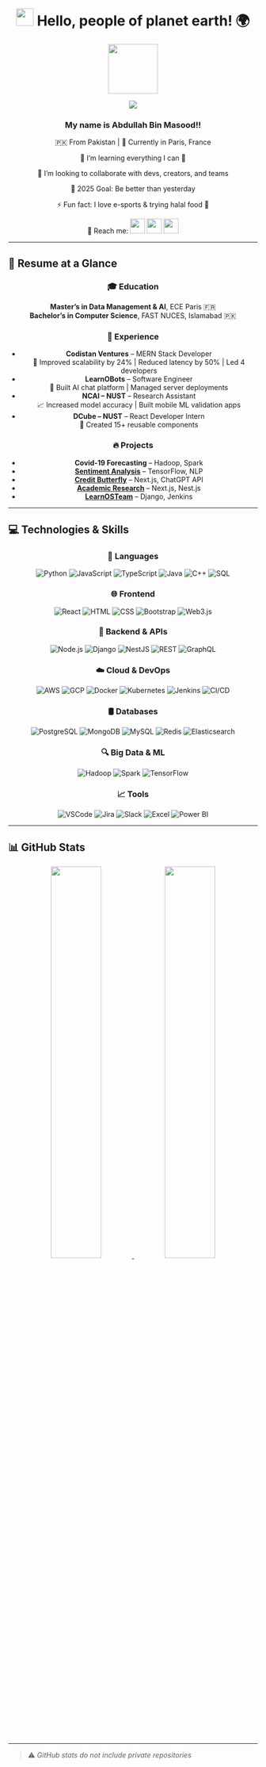 <h1 align="center">
  <img src="https://media.giphy.com/media/hvRJCLFzcasrR4ia7z/giphy.gif" width="35"> Hello, people of planet earth! 🌍
</h1>

<div align="center">
  <img src="https://media.giphy.com/media/M9gbBd9nbDrOTu1Mqx/giphy.gif" width="100"/>
  <p>
    <a href="https://github.com/DenverCoder1/readme-typing-svg">
      <img src="https://readme-typing-svg.herokuapp.com?lines=Computer+Science;Data+Enthusiast;AI+%7C+ML+%7C+Big+Data+Explorer;Always+learning+new+things&center=true&width=500&height=50">
    </a>
  </p>

  <h3>My name is <strong>Abdullah Bin Masood</strong>!!</h3>
  <p>🇵🇰 From Pakistan | 📍 Currently in Paris, France</p>
  <p>🌱 I’m learning everything I can 🤖</p>
  <p>👯 I’m looking to collaborate with devs, creators, and teams</p>
  <p>🥅 2025 Goal: Be better than yesterday</p>
  <p>⚡ Fun fact: I love e-sports & trying halal food 🍜</p>

  <p>
    📇 Reach me:
    <a href="mailto:abdullahmasood163@gmail.com"><img src="https://img.icons8.com/bubbles/50/000000/gmail.png" height="30"/></a>
    <a href="https://github.com/Alucard008"><img src="https://img.icons8.com/bubbles/50/000000/github.png" height="30"/></a>
    <a href="https://www.linkedin.com/in/abdullah9202/"><img src="https://img.icons8.com/bubbles/50/000000/linkedin.png" height="30"/></a>
  </p>
</div>

---

## 🧾 Resume at a Glance
<div align="center">

### 🎓 Education  
**Master’s in Data Management & AI**, ECE Paris 🇫🇷  
**Bachelor’s in Computer Science**, FAST NUCES, Islamabad 🇵🇰

### 💼 Experience  
- **Codistan Ventures** – MERN Stack Developer  
  🚀 Improved scalability by 24% | Reduced latency by 50% | Led 4 developers  
- **LearnOBots** – Software Engineer  
  🤖 Built AI chat platform | Managed server deployments  
- **NCAI – NUST** – Research Assistant  
  📈 Increased model accuracy | Built mobile ML validation apps  
- **DCube – NUST** – React Developer Intern  
  🧩 Created 15+ reusable components

### 🔥 Projects  
- **Covid-19 Forecasting** – Hadoop, Spark  
- **[Sentiment Analysis](https://github.com/Alucard008/sentiment_analysis)** – TensorFlow, NLP  
- **[Credit Butterfly](https://creditbutterfly.ai)** – Next.js, ChatGPT API  
- **[Academic Research](https://aca-space.com)** – Next.js, Nest.js  
- **[LearnOSTeam](https://school.learnosteam.com/)** – Django, Jenkins

</div>

---

## 💻 Technologies & Skills

<div align="center">

### 🧠 Languages  
![Python](https://img.shields.io/badge/-Python-3776AB?style=for-the-badge&logo=python&logoColor=white)
![JavaScript](https://img.shields.io/badge/-JavaScript-F7DF1E?style=for-the-badge&logo=javascript&logoColor=black)
![TypeScript](https://img.shields.io/badge/-TypeScript-3178C6?style=for-the-badge&logo=typescript&logoColor=white)
![Java](https://img.shields.io/badge/-Java-007396?style=for-the-badge&logo=java&logoColor=white)
![C++](https://img.shields.io/badge/-C++-00599C?style=for-the-badge&logo=c%2B%2B&logoColor=white)
![SQL](https://img.shields.io/badge/-SQL-003B57?style=for-the-badge&logo=postgresql&logoColor=white)

### 🌐 Frontend  
![React](https://img.shields.io/badge/-React-20232A?style=for-the-badge&logo=react&logoColor=61DAFB)
![HTML](https://img.shields.io/badge/-HTML-E34F26?style=for-the-badge&logo=html5&logoColor=white)
![CSS](https://img.shields.io/badge/-CSS-1572B6?style=for-the-badge&logo=css3&logoColor=white)
![Bootstrap](https://img.shields.io/badge/-Bootstrap-563D7C?style=for-the-badge&logo=bootstrap&logoColor=white)
![Web3.js](https://img.shields.io/badge/-Web3.js-F16822?style=for-the-badge&logo=ethereum)

### 🔧 Backend & APIs  
![Node.js](https://img.shields.io/badge/-Node.js-339933?style=for-the-badge&logo=node.js&logoColor=white)
![Django](https://img.shields.io/badge/-Django-092E20?style=for-the-badge&logo=django&logoColor=white)
![NestJS](https://img.shields.io/badge/-NestJS-E0234E?style=for-the-badge&logo=nestjs&logoColor=white)
![REST](https://img.shields.io/badge/-REST-000000?style=for-the-badge&logo=restful&logoColor=white)
![GraphQL](https://img.shields.io/badge/-GraphQL-E10098?style=for-the-badge&logo=graphql&logoColor=white)

### ☁️ Cloud & DevOps  
![AWS](https://img.shields.io/badge/-AWS-232F3E?style=for-the-badge&logo=amazon-aws)
![GCP](https://img.shields.io/badge/-GCP-4285F4?style=for-the-badge&logo=google-cloud)
![Docker](https://img.shields.io/badge/-Docker-2496ED?style=for-the-badge&logo=docker&logoColor=white)
![Kubernetes](https://img.shields.io/badge/-Kubernetes-326CE5?style=for-the-badge&logo=kubernetes&logoColor=white)
![Jenkins](https://img.shields.io/badge/-Jenkins-D24939?style=for-the-badge&logo=jenkins&logoColor=white)
![CI/CD](https://img.shields.io/badge/-CI%2FCD-007ACC?style=for-the-badge&logo=azure-devops)

### 🛢 Databases  
![PostgreSQL](https://img.shields.io/badge/-PostgreSQL-336791?style=for-the-badge&logo=postgresql&logoColor=white)
![MongoDB](https://img.shields.io/badge/-MongoDB-47A248?style=for-the-badge&logo=mongodb&logoColor=white)
![MySQL](https://img.shields.io/badge/-MySQL-4479A1?style=for-the-badge&logo=mysql&logoColor=white)
![Redis](https://img.shields.io/badge/-Redis-DC382D?style=for-the-badge&logo=redis&logoColor=white)
![Elasticsearch](https://img.shields.io/badge/-Elasticsearch-005571?style=for-the-badge&logo=elasticsearch&logoColor=white)

### 🔍 Big Data & ML  
![Hadoop](https://img.shields.io/badge/-Hadoop-66CCFF?style=for-the-badge&logo=apache-hadoop&logoColor=black)
![Spark](https://img.shields.io/badge/-Spark-E25A1C?style=for-the-badge&logo=apachespark&logoColor=white)
![TensorFlow](https://img.shields.io/badge/-TensorFlow-FF6F00?style=for-the-badge&logo=tensorflow&logoColor=white)

### 📈 Tools  
![VSCode](https://img.shields.io/badge/-VSCode-007ACC?style=for-the-badge&logo=visual-studio-code&logoColor=white)
![Jira](https://img.shields.io/badge/-Jira-0052CC?style=for-the-badge&logo=jira&logoColor=white)
![Slack](https://img.shields.io/badge/-Slack-4A154B?style=for-the-badge&logo=slack&logoColor=white)
![Excel](https://img.shields.io/badge/-Excel-217346?style=for-the-badge&logo=microsoft-excel&logoColor=white)
![Power BI](https://img.shields.io/badge/-Power%20BI-F2C811?style=for-the-badge&logo=powerbi&logoColor=black)

</div>

---

## 📊 GitHub Stats

<div align="center">
<a href="https://github.com/Alucard008">
  <img width="45%" src="https://github-readme-stats.vercel.app/api?username=Alucard008&show_icons=true&count_private=true&theme=tokyonight" />
</a>
<a href="https://github.com/Alucard008">
  <img width="45%" src="https://github-readme-stats.vercel.app/api/top-langs/?username=Alucard008&layout=compact&theme=tokyonight&hide=html,tex" />
</a>
</div>

---

> ⚠️ _GitHub stats do not include private repositories_
